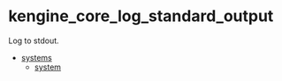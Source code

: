 # kengine_core_log_standard_output

Log to stdout.

* [systems](systems)
	* [system](systems/system.md)